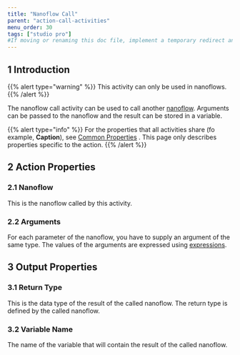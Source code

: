 ```yaml
---
title: "Nanoflow Call"
parent: "action-call-activities"
menu_order: 30
tags: ["studio pro"]
#If moving or renaming this doc file, implement a temporary redirect and let the respective team know they should update the URL in the product. See Mapping to Products for more details.
---
```


## 1 Introduction

{{% alert type="warning" %}}
This activity can only be used in nanoflows.
{{% /alert %}}

The nanoflow call activity can be used to call another [nanoflow](nanoflows). Arguments can be passed to the nanoflow and the result can be stored in a variable.

{{% alert type="info" %}}
For the properties that all activities share (fo example, **Caption**), see [Common Properties](microflow-element-common-properties) . This page only describes properties specific to the action.
{{% /alert %}}

## 2 Action Properties

### 2.1 Nanoflow

This is the nanoflow called by this activity.

### 2.2 Arguments

For each parameter of the nanoflow, you have to supply an argument of the same type. The values of the arguments are expressed using [expressions](expressions).

## 3 Output Properties

### 3.1 Return Type

This is the data type of the result of the called nanoflow. The return type is defined by the called nanoflow.

### 3.2 Variable Name

The name of the variable that will contain the result of the called nanoflow.
